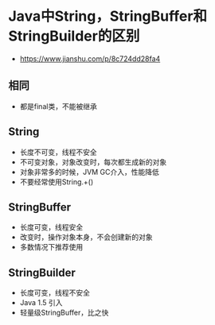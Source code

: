 # Java中String，StringBuffer和StringBuilder的区别
- https://www.jianshu.com/p/8c724dd28fa4

## 相同
- 都是final类，不能被继承

## String
- 长度不可变，线程不安全
- 不可变对象，对象改变时，每次都生成新的对象
- 对象非常多的时候，JVM GC介入，性能降低
- 不要经常使用String.+()

## StringBuffer
- 长度可变，线程安全
- 改变时，操作对象本身，不会创建新的对象
- 多数情况下推荐使用

## StringBuilder
- 长度可变，线程不安全
- Java 1.5 引入
- 轻量级StringBuffer，比之快

